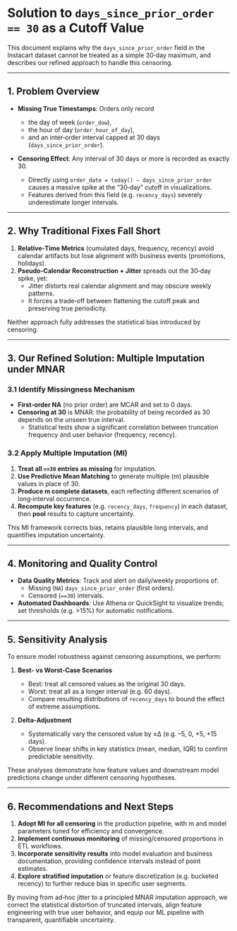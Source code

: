 # Solution to `days_since_prior_order == 30` as a Cutoff Value

This document explains why the `days_since_prior_order` field in the Instacart dataset cannot be treated as a simple 30‑day maximum, and describes our refined approach to handle this censoring.

---

## 1. Problem Overview

- **Missing True Timestamps**: Orders only record
  
  - the day of week (`order_dow`),
  - the hour of day (`order_hour_of_day`),
  - and an inter‑order interval capped at 30 days (`days_since_prior_order`).

- **Censoring Effect**: Any interval of 30 days or more is recorded as exactly 30.
  - Directly using `order_date = today() – days_since_prior_order` causes a massive spike at the “30‑day” cutoff in visualizations.
  - Features derived from this field (e.g. `recency_days`) severely underestimate longer intervals.

---

## 2. Why Traditional Fixes Fall Short

1. **Relative‑Time Metrics** (cumulated days, frequency, recency) avoid calendar artifacts but lose alignment with business events (promotions, holidays).
2. **Pseudo‑Calendar Reconstruction + Jitter** spreads out the 30‑day spike, yet:
   - Jitter distorts real calendar alignment and may obscure weekly patterns.
   - It forces a trade‑off between flattening the cutoff peak and preserving true periodicity.

Neither approach fully addresses the statistical bias introduced by censoring.

---

## 3. Our Refined Solution: Multiple Imputation under MNAR

### 3.1 Identify Missingness Mechanism

- **First‑order NA** (no prior order) are MCAR and set to 0 days.
- **Censoring at 30** is MNAR: the probability of being recorded as 30 depends on the unseen true interval.  
  - Statistical tests show a significant correlation between truncation frequency and user behavior (frequency, recency).

### 3.2 Apply Multiple Imputation (MI)

1. **Treat all `==30` entries as missing** for imputation.
2. **Use Predictive Mean Matching** to generate multiple (m) plausible values in place of 30.
3. **Produce m complete datasets**, each reflecting different scenarios of long‑interval occurrence.
4. **Recompute key features** (e.g. `recency_days`, `frequency`) in each dataset, then **pool** results to capture uncertainty.

This MI framework corrects bias, retains plausible long intervals, and quantifies imputation uncertainty.

---

## 4. Monitoring and Quality Control

- **Data Quality Metrics**: Track and alert on daily/weekly proportions of:
  - Missing (`NA`) `days_since_prior_order` (first orders).
  - Censored (`==30`) intervals.
- **Automated Dashboards**: Use Athena or QuickSight to visualize trends; set thresholds (e.g. >15%) for automatic notifications.

---

## 5. Sensitivity Analysis

To ensure model robustness against censoring assumptions, we perform:

1. **Best‑ vs Worst‑Case Scenarios**
   - Best: treat all censored values as the original 30 days.
   - Worst: treat all as a longer interval (e.g. 60 days).
   - Compare resulting distributions of `recency_days` to bound the effect of extreme assumptions.

2. **Delta‑Adjustment**
   - Systematically vary the censored value by ±Δ (e.g. –5, 0, +5, +15 days).
   - Observe linear shifts in key statistics (mean, median, IQR) to confirm predictable sensitivity.

These analyses demonstrate how feature values and downstream model predictions change under different censoring hypotheses.

---

## 6. Recommendations and Next Steps

1. **Adopt MI for all censoring** in the production pipeline, with m and model parameters tuned for efficiency and convergence.
2. **Implement continuous monitoring** of missing/censored proportions in ETL workflows.
3. **Incorporate sensitivity results** into model evaluation and business documentation, providing confidence intervals instead of point estimates.
4. **Explore stratified imputation** or feature discretization (e.g. bucketed recency) to further reduce bias in specific user segments.

By moving from ad‑hoc jitter to a principled MNAR imputation approach, we correct the statistical distortion of truncated intervals, align feature engineering with true user behavior, and equip our ML pipeline with transparent, quantifiable uncertainty.

